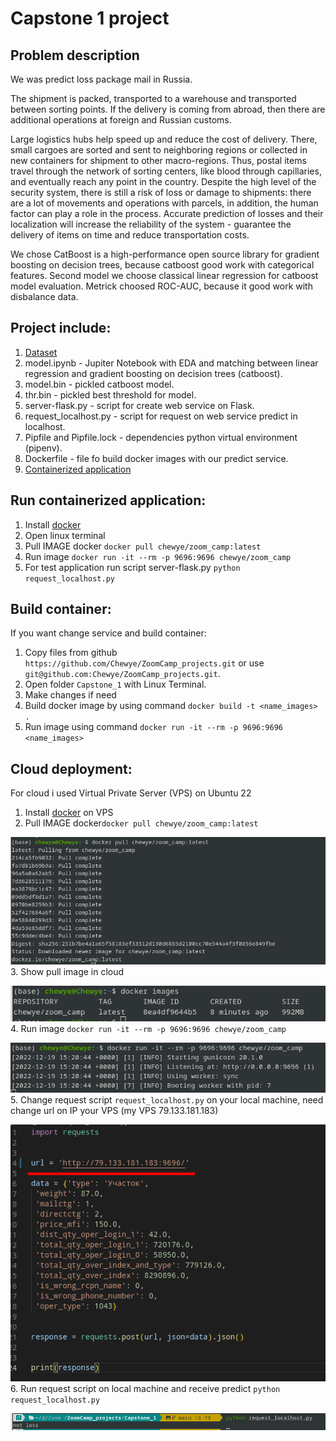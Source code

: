 # Capstone 1 project

## Problem description

We was predict loss package mail in Russia.

The shipment is packed, transported to a warehouse and transported between sorting points. If the delivery is coming from abroad, then there are additional operations at foreign and Russian customs.

Large logistics hubs help speed up and reduce the cost of delivery. There, small cargoes are sorted and sent to neighboring regions or collected in new containers for shipment to other macro-regions. Thus, postal items travel through the network of sorting centers, like blood through capillaries, and eventually reach any point in the country.
Despite the high level of the security system, there is still a risk of loss or damage to shipments: there are a lot of movements and operations with parcels, in addition, the human factor can play a role in the process.
Accurate prediction of losses and their localization will increase the reliability of the system - guarantee the delivery of items on time and reduce transportation costs. 

We chose CatBoost is a high-performance open source library for gradient boosting on decision trees, because catboost good work with categorical features. Second model we choose classical linear regression for catboost model evaluation. Metrick choosed ROC-AUC, because it good work with disbalance data.

## Project include:
1. [Dataset](https://drive.google.com/file/d/116LQFYRbHTrqB_ui1o7ZfFJUGAajRzng/view?usp=share_link)
2. model.ipynb - Jupiter Notebook with EDA and matching between linear regression and gradient boosting on decision trees (catboost).
3. model.bin - pickled catboost model.
4. thr.bin - pickled best threshold for model.
5. server-flask.py - script for create web service on Flask.
6. request_localhost.py - script for request on web service predict in localhost.
7. Pipfile and Pipfile.lock - dependencies python virtual environment (pipenv).
8. Dockerfile - file fo build docker images with our predict service.
9. [Containerized application](https://hub.docker.com/r/chewye/zoom_camp/tags)

## Run containerized application:
1. Install [docker](https://www.docker.com/)
2. Open linux terminal
3. Pull IMAGE docker `docker pull chewye/zoom_camp:latest`
4. Run image `docker run -it --rm -p 9696:9696 chewye/zoom_camp`
5. For test application run script server-flask.py `python request_localhost.py`

## Build container:
If you want change service and build container:
1. Copy files from github `https://github.com/Chewye/ZoomCamp_projects.git` or use `git@github.com:Chewye/ZoomCamp_projects.git`. 
3. Open folder `Capstone_1` with Linux Terminal.
4. Make changes if need
5. Build docker image by using command `docker build -t <name_images> .`
6. Run image using command `docker run -it --rm -p 9696:9696 <name_images>`

## Cloud deployment:
For cloud i used Virtual Private Server (VPS) on Ubuntu 22
1. Install [docker](https://www.docker.com/) on VPS
2. Pull IMAGE docker`docker pull chewye/zoom_camp:latest`

![pull image in cloud](/Capstone_1/img/Pull.png)
3. Show  pull image in cloud

![show image in cloud](/Capstone_1/img/show.png)
4. Run image `docker run -it --rm -p 9696:9696 chewye/zoom_camp`

![run image in cloud](/Capstone_1/img/run.png)
5. Change request script `request_localhost.py` on your local machine, need change url on IP your VPS (my VPS 79.133.181.183)

![change script](/Capstone_1/img/change_script.png)
6. Run request script on local machine and receive predict `python request_localhost.py`

![result](/Capstone_1/img/result.png)

